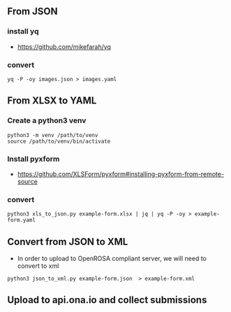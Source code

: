 ## From JSON

### install yq

- https://github.com/mikefarah/yq

### convert

```console
yq -P -oy images.json > images.yaml
```

## From XLSX to YAML

### Create a python3 venv
```console
python3 -m venv /path/to/venv
source /path/to/venv/bin/activate
```

### Install pyxform
- https://github.com/XLSForm/pyxform#installing-pyxform-from-remote-source

### convert
```console
python3 xls_to_json.py example-form.xlsx | jq | yq -P -oy > example-form.yaml
```

## Convert from JSON to XML
- In order to upload to OpenROSA compliant server, we will need to convert to xml

```console
python3 json_to_xml.py example-form.json  > example-form.xml
```

## Upload to api.ona.io and collect submissions

<!-- TODO - make a reqeust to ona.io with curl perhaps to upload xml form and get enketo link -->
